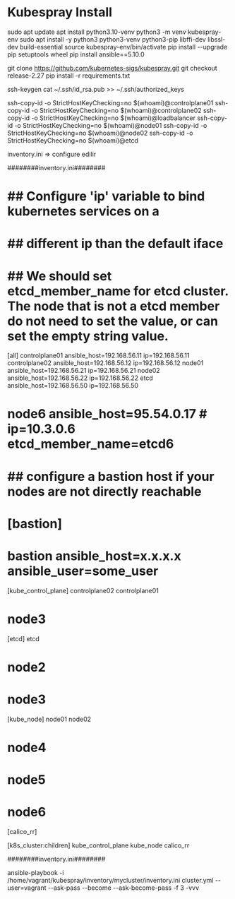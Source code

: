 # Kubespray Install 

sudo apt update
apt install python3.10-venv
python3 -m venv kubespray-env
sudo apt install -y python3 python3-venv python3-pip libffi-dev libssl-dev build-essential
source kubespray-env/bin/activate
pip install --upgrade pip setuptools wheel
pip install ansible==5.10.0

git clone https://github.com/kubernetes-sigs/kubespray.git
git checkout release-2.27
pip install -r requirements.txt

ssh-keygen
cat ~/.ssh/id_rsa.pub >> ~/.ssh/authorized_keys

ssh-copy-id -o StrictHostKeyChecking=no $(whoami)@controlplane01
ssh-copy-id -o StrictHostKeyChecking=no $(whoami)@controlplane02
ssh-copy-id -o StrictHostKeyChecking=no $(whoami)@loadbalancer
ssh-copy-id -o StrictHostKeyChecking=no $(whoami)@node01
ssh-copy-id -o StrictHostKeyChecking=no $(whoami)@node02
ssh-copy-id -o StrictHostKeyChecking=no $(whoami)@etcd


inventory.ini => configure edilir

########inventory.ini########

# ## Configure 'ip' variable to bind kubernetes services on a
# ## different ip than the default iface
# ## We should set etcd_member_name for etcd cluster. The node that is not a etcd member do not need to set the value, or can set the empty string value.
[all]
controlplane01 ansible_host=192.168.56.11  ip=192.168.56.11
controlplane02 ansible_host=192.168.56.12  ip=192.168.56.12
node01 ansible_host=192.168.56.21  ip=192.168.56.21
node02 ansible_host=192.168.56.22  ip=192.168.56.22
etcd ansible_host=192.168.56.50  ip=192.168.56.50
# node6 ansible_host=95.54.0.17  # ip=10.3.0.6 etcd_member_name=etcd6

# ## configure a bastion host if your nodes are not directly reachable
# [bastion]
# bastion ansible_host=x.x.x.x ansible_user=some_user

[kube_control_plane]
controlplane02
controlplane01
# node3

[etcd]
etcd
# node2
# node3

[kube_node]
node01
node02
# node4
# node5
# node6

[calico_rr]

[k8s_cluster:children]
kube_control_plane
kube_node
calico_rr

########inventory.ini########



ansible-playbook -i /home/vagrant/kubespray/inventory/mycluster/inventory.ini cluster.yml --user=vagrant --ask-pass --become --ask-become-pass -f 3 -vvv